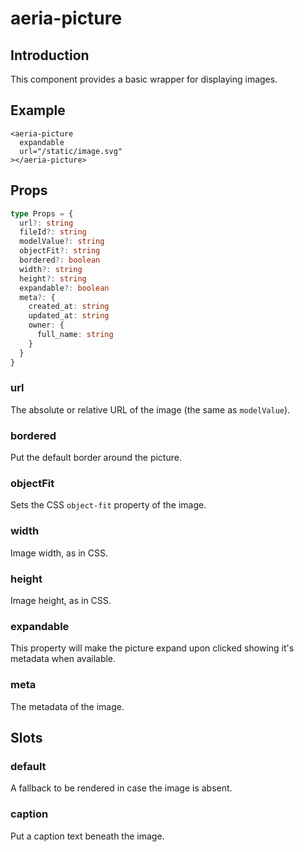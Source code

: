 # aeria-picture

## Introduction

This component provides a basic wrapper for displaying images.

## Example

```vue
<aeria-picture
  expandable
  url="/static/image.svg"
></aeria-picture>
```

## Props

```typescript
type Props = {
  url?: string
  fileId?: string
  modelValue?: string
  objectFit?: string
  bordered?: boolean
  width?: string
  height?: string
  expandable?: boolean
  meta?: {
    created_at: string
    updated_at: string
    owner: {
      full_name: string
    }
  }
}
```

### url <Badge type="tip" text="string" />

The absolute or relative URL of the image (the same as `modelValue`).

### bordered <Badge type="tip" text="boolean" />

Put the default border around the picture.

### objectFit <Badge type="tip" text="boolean" />

Sets the CSS `object-fit` property of the image.

### width <Badge type="tip" text="boolean" />

Image width, as in CSS.

### height <Badge type="tip" text="boolean" />

Image height, as in CSS.

### expandable <Badge type="tip" text="boolean" />

This property will make the picture expand upon clicked showing it's metadata when available.

### meta <Badge type="tip" text="object" />

The metadata of the image.


## Slots

### default

A fallback to be rendered in case the image is absent.

### caption

Put a caption text beneath the image.
